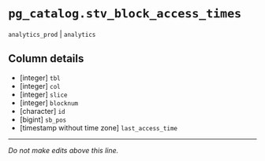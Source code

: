 # `pg_catalog.stv_block_access_times`
`analytics_prod` | `analytics`

## Column details
* [integer]   `tbl`
* [integer]   `col`
* [integer]   `slice`
* [integer]   `blocknum`
* [character] `id`
* [bigint]    `sb_pos`
* [timestamp without time zone] `last_access_time`

-------------------------------------------------------------------------------
*Do not make edits above this line.*
